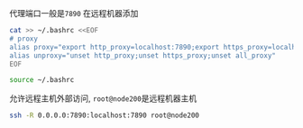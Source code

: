 
代理端口一般是`7890`
在远程机器添加
```bash
cat >> ~/.bashrc <<EOF
# proxy
alias proxy="export http_proxy=localhost:7890;export https_proxy=localhost:7890;export all_proxy=localhost:7890"
alias unproxy="unset http_proxy;unset https_proxy;unset all_proxy"
EOF

source ~/.bashrc
```

允许远程主机外部访问, `root@node200`是远程机器主机
```bash
ssh -R 0.0.0.0:7890:localhost:7890 root@node200
```